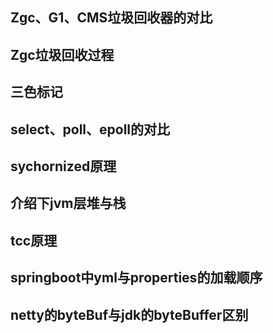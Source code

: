 Zgc、G1、CMS垃圾回收器的对比
----
Zgc垃圾回收过程
----
三色标记
---
select、poll、epoll的对比
----
sychornized原理
----
介绍下jvm层堆与栈
----
tcc原理
----
springboot中yml与properties的加载顺序
---
netty的byteBuf与jdk的byteBuffer区别
---

